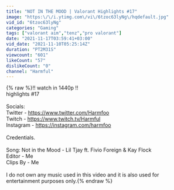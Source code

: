 ```yaml
---
title: "NOT IN THE MOOD | Valorant Highlights #17"
image: "https:\/\/i.ytimg.com\/vi\/6tzoc63lyNg\/hqdefault.jpg"
vid_id: "6tzoc63lyNg"
categories: "Gaming"
tags: ["valorant aim","tenz","pro valorant"]
date: "2021-11-17T03:59:41+03:00"
vid_date: "2021-11-10T05:25:14Z"
duration: "PT2M31S"
viewcount: "601"
likeCount: "57"
dislikeCount: "0"
channel: "Harmful"
---
```

{% raw %}!! watch in 1440p !!<br />highlights #17<br /><br />Socials:<br />Twitter - <a rel="nofollow" target="blank" href="https://www.twitter.com/Harmfoo​">https://www.twitter.com/Harmfoo​</a><br />Twitch - <a rel="nofollow" target="blank" href="https://www.twitch.tv/Harmful​">https://www.twitch.tv/Harmful​</a><br />Instagram - <a rel="nofollow" target="blank" href="https://instagram.com/harmfoo​">https://instagram.com/harmfoo​</a><br /><br />Credentials.<br /><br />Song: Not in the Mood - Lil Tjay ft. Fivio Foreign &amp; Kay Flock<br />Editor - Me<br />Clips By - Me<br /><br />I do not own any music used in this video and it is also used for entertainment purposes only.{% endraw %}
